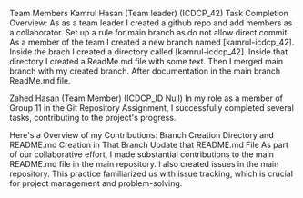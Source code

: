 Team Members
Kamrul Hasan (Team leader) (ICDCP_42)
Task Completion Overview:
As as a team leader I created a github repo and add members as a collaborator.
Set up a rule for main branch as do not allow direct commit.
As a member of the team I created a new branch named [kamrul-icdcp_42].
Inside the brach I created a directory called [kamrul-icdcp_42].
Inside that directory I created a ReadMe.md file with some text.
Then I merged main branch with my created branch.
After documentation in the main branch ReadMe.md file.



Zahed Hasan (Team Member) (ICDCP_ID Null)
In my role as a member of Group 11 in the Git Repository Assignment, I successfully completed several tasks, contributing to the project's progress.

Here's a Overview of my Contributions:
Branch Creation
Directory and README.md Creation in That Branch
Update that README.md File
As part of our collaborative effort, I made substantial contributions to the main README.md file in the main repository.
I also created issues in the main repository. This practice familiarized us with issue tracking, which is crucial for project management and problem-solving.